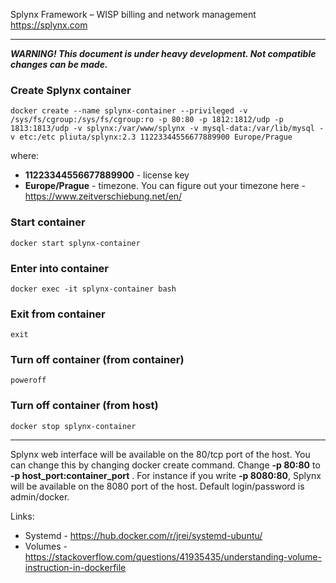 Splynx Framework – WISP billing and network management  
https://splynx.com

---

***WARNING! This document is under heavy development. Not compatible changes can be made.***


### Create Splynx container  
`docker create --name splynx-container --privileged -v /sys/fs/cgroup:/sys/fs/cgroup:ro -p 80:80 -p 1812:1812/udp -p 1813:1813/udp -v splynx:/var/www/splynx -v mysql-data:/var/lib/mysql -v etc:/etc pliuta/splynx:2.3 11223344556677889900 Europe/Prague`

where:  
* **11223344556677889900** - license key
* **Europe/Prague** - timezone. You can figure out your timezone here - https://www.zeitverschiebung.net/en/

### Start container  
`docker start splynx-container`

### Enter into container  
`docker exec -it splynx-container bash`

### Exit from container  
`exit`

### Turn off container (from container)  
`poweroff`

### Turn off container (from host)
`docker stop splynx-container`

---
Splynx web interface will be available on the 80/tcp port of the host. You can change this by changing docker create command. Change **-p 80:80** to **\-p host_port:container_port** . For instance if you write **-p 8080:80**, Splynx will be available on the 8080 port of the host.
Default login/password is admin/docker.

Links:  
* Systemd - https://hub.docker.com/r/jrei/systemd-ubuntu/
* Volumes - https://stackoverflow.com/questions/41935435/understanding-volume-instruction-in-dockerfile
